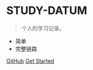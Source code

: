 <!-- _coverpage.md -->

# STUDY-DATUM

> 个人的学习记录。

- 简单
- 完整链路

[GitHub](https://github.com/docsifyjs/docsify/)
[Get Started](README.md)
